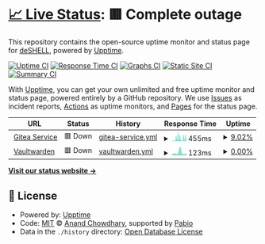 # [📈 Live Status](https://uptime.coderrrrr.site): <!--live status--> **🟥 Complete outage**

This repository contains the open-source uptime monitor and status page for [deSHELL](https://uptime.coderrrrr.site), powered by [Upptime](https://github.com/upptime/upptime).

[![Uptime CI](https://github.com/deSHELL/upptime/workflows/Uptime%20CI/badge.svg)](https://github.com/deSHELL/upptime/actions?query=workflow%3A%22Uptime+CI%22)
[![Response Time CI](https://github.com/deSHELL/upptime/workflows/Response%20Time%20CI/badge.svg)](https://github.com/deSHELL/upptime/actions?query=workflow%3A%22Response+Time+CI%22)
[![Graphs CI](https://github.com/deSHELL/upptime/workflows/Graphs%20CI/badge.svg)](https://github.com/deSHELL/upptime/actions?query=workflow%3A%22Graphs+CI%22)
[![Static Site CI](https://github.com/deSHELL/upptime/workflows/Static%20Site%20CI/badge.svg)](https://github.com/deSHELL/upptime/actions?query=workflow%3A%22Static+Site+CI%22)
[![Summary CI](https://github.com/deSHELL/upptime/workflows/Summary%20CI/badge.svg)](https://github.com/deSHELL/upptime/actions?query=workflow%3A%22Summary+CI%22)

With [Upptime](https://upptime.js.org), you can get your own unlimited and free uptime monitor and status page, powered entirely by a GitHub repository. We use [Issues](https://github.com/deSHELL/upptime/issues) as incident reports, [Actions](https://github.com/deSHELL/upptime/actions) as uptime monitors, and [Pages](https://uptime.coderrrrr.site) for the status page.

<!--start: status pages-->
<!-- This summary is generated by Upptime (https://github.com/upptime/upptime) -->
<!-- Do not edit this manually, your changes will be overwritten -->
<!-- prettier-ignore -->
| URL | Status | History | Response Time | Uptime |
| --- | ------ | ------- | ------------- | ------ |
| <img alt="" src="https://icons.duckduckgo.com/ip3/git.coderrrrr.site.ico" height="13"> [Gitea Service](https://git.coderrrrr.site) | 🟥 Down | [gitea-service.yml](https://github.com/deSHELL/upptime/commits/HEAD/history/gitea-service.yml) | <details><summary><img alt="Response time graph" src="./graphs/gitea-service/response-time-week.png" height="20"> 455ms</summary><br><a href="https://uptime.coderrrrr.site/history/gitea-service"><img alt="Response time 369" src="https://img.shields.io/endpoint?url=https%3A%2F%2Fraw.githubusercontent.com%2FdeSHELL%2Fupptime%2FHEAD%2Fapi%2Fgitea-service%2Fresponse-time.json"></a><br><a href="https://uptime.coderrrrr.site/history/gitea-service"><img alt="24-hour response time 81" src="https://img.shields.io/endpoint?url=https%3A%2F%2Fraw.githubusercontent.com%2FdeSHELL%2Fupptime%2FHEAD%2Fapi%2Fgitea-service%2Fresponse-time-day.json"></a><br><a href="https://uptime.coderrrrr.site/history/gitea-service"><img alt="7-day response time 455" src="https://img.shields.io/endpoint?url=https%3A%2F%2Fraw.githubusercontent.com%2FdeSHELL%2Fupptime%2FHEAD%2Fapi%2Fgitea-service%2Fresponse-time-week.json"></a><br><a href="https://uptime.coderrrrr.site/history/gitea-service"><img alt="30-day response time 240" src="https://img.shields.io/endpoint?url=https%3A%2F%2Fraw.githubusercontent.com%2FdeSHELL%2Fupptime%2FHEAD%2Fapi%2Fgitea-service%2Fresponse-time-month.json"></a><br><a href="https://uptime.coderrrrr.site/history/gitea-service"><img alt="1-year response time 369" src="https://img.shields.io/endpoint?url=https%3A%2F%2Fraw.githubusercontent.com%2FdeSHELL%2Fupptime%2FHEAD%2Fapi%2Fgitea-service%2Fresponse-time-year.json"></a></details> | <details><summary><a href="https://uptime.coderrrrr.site/history/gitea-service">9.02%</a></summary><a href="https://uptime.coderrrrr.site/history/gitea-service"><img alt="All-time uptime 1.85%" src="https://img.shields.io/endpoint?url=https%3A%2F%2Fraw.githubusercontent.com%2FdeSHELL%2Fupptime%2FHEAD%2Fapi%2Fgitea-service%2Fuptime.json"></a><br><a href="https://uptime.coderrrrr.site/history/gitea-service"><img alt="24-hour uptime 0.00%" src="https://img.shields.io/endpoint?url=https%3A%2F%2Fraw.githubusercontent.com%2FdeSHELL%2Fupptime%2FHEAD%2Fapi%2Fgitea-service%2Fuptime-day.json"></a><br><a href="https://uptime.coderrrrr.site/history/gitea-service"><img alt="7-day uptime 9.02%" src="https://img.shields.io/endpoint?url=https%3A%2F%2Fraw.githubusercontent.com%2FdeSHELL%2Fupptime%2FHEAD%2Fapi%2Fgitea-service%2Fuptime-week.json"></a><br><a href="https://uptime.coderrrrr.site/history/gitea-service"><img alt="30-day uptime 0.17%" src="https://img.shields.io/endpoint?url=https%3A%2F%2Fraw.githubusercontent.com%2FdeSHELL%2Fupptime%2FHEAD%2Fapi%2Fgitea-service%2Fuptime-month.json"></a><br><a href="https://uptime.coderrrrr.site/history/gitea-service"><img alt="1-year uptime 1.85%" src="https://img.shields.io/endpoint?url=https%3A%2F%2Fraw.githubusercontent.com%2FdeSHELL%2Fupptime%2FHEAD%2Fapi%2Fgitea-service%2Fuptime-year.json"></a></details>
| <img alt="" src="https://icons.duckduckgo.com/ip3/vw.coderrrrr.site.ico" height="13"> [Vaultwarden](https://vw.coderrrrr.site) | 🟥 Down | [vaultwarden.yml](https://github.com/deSHELL/upptime/commits/HEAD/history/vaultwarden.yml) | <details><summary><img alt="Response time graph" src="./graphs/vaultwarden/response-time-week.png" height="20"> 123ms</summary><br><a href="https://uptime.coderrrrr.site/history/vaultwarden"><img alt="Response time 2933" src="https://img.shields.io/endpoint?url=https%3A%2F%2Fraw.githubusercontent.com%2FdeSHELL%2Fupptime%2FHEAD%2Fapi%2Fvaultwarden%2Fresponse-time.json"></a><br><a href="https://uptime.coderrrrr.site/history/vaultwarden"><img alt="24-hour response time 127" src="https://img.shields.io/endpoint?url=https%3A%2F%2Fraw.githubusercontent.com%2FdeSHELL%2Fupptime%2FHEAD%2Fapi%2Fvaultwarden%2Fresponse-time-day.json"></a><br><a href="https://uptime.coderrrrr.site/history/vaultwarden"><img alt="7-day response time 123" src="https://img.shields.io/endpoint?url=https%3A%2F%2Fraw.githubusercontent.com%2FdeSHELL%2Fupptime%2FHEAD%2Fapi%2Fvaultwarden%2Fresponse-time-week.json"></a><br><a href="https://uptime.coderrrrr.site/history/vaultwarden"><img alt="30-day response time 98" src="https://img.shields.io/endpoint?url=https%3A%2F%2Fraw.githubusercontent.com%2FdeSHELL%2Fupptime%2FHEAD%2Fapi%2Fvaultwarden%2Fresponse-time-month.json"></a><br><a href="https://uptime.coderrrrr.site/history/vaultwarden"><img alt="1-year response time 2933" src="https://img.shields.io/endpoint?url=https%3A%2F%2Fraw.githubusercontent.com%2FdeSHELL%2Fupptime%2FHEAD%2Fapi%2Fvaultwarden%2Fresponse-time-year.json"></a></details> | <details><summary><a href="https://uptime.coderrrrr.site/history/vaultwarden">0.00%</a></summary><a href="https://uptime.coderrrrr.site/history/vaultwarden"><img alt="All-time uptime 2.30%" src="https://img.shields.io/endpoint?url=https%3A%2F%2Fraw.githubusercontent.com%2FdeSHELL%2Fupptime%2FHEAD%2Fapi%2Fvaultwarden%2Fuptime.json"></a><br><a href="https://uptime.coderrrrr.site/history/vaultwarden"><img alt="24-hour uptime 0.00%" src="https://img.shields.io/endpoint?url=https%3A%2F%2Fraw.githubusercontent.com%2FdeSHELL%2Fupptime%2FHEAD%2Fapi%2Fvaultwarden%2Fuptime-day.json"></a><br><a href="https://uptime.coderrrrr.site/history/vaultwarden"><img alt="7-day uptime 0.00%" src="https://img.shields.io/endpoint?url=https%3A%2F%2Fraw.githubusercontent.com%2FdeSHELL%2Fupptime%2FHEAD%2Fapi%2Fvaultwarden%2Fuptime-week.json"></a><br><a href="https://uptime.coderrrrr.site/history/vaultwarden"><img alt="30-day uptime 0.00%" src="https://img.shields.io/endpoint?url=https%3A%2F%2Fraw.githubusercontent.com%2FdeSHELL%2Fupptime%2FHEAD%2Fapi%2Fvaultwarden%2Fuptime-month.json"></a><br><a href="https://uptime.coderrrrr.site/history/vaultwarden"><img alt="1-year uptime 2.30%" src="https://img.shields.io/endpoint?url=https%3A%2F%2Fraw.githubusercontent.com%2FdeSHELL%2Fupptime%2FHEAD%2Fapi%2Fvaultwarden%2Fuptime-year.json"></a></details>

<!--end: status pages-->

[**Visit our status website →**](https://uptime.coderrrrr.site)

## 📄 License

- Powered by: [Upptime](https://github.com/upptime/upptime)
- Code: [MIT](./LICENSE) © [Anand Chowdhary](https://anandchowdhary.com), supported by [Pabio](https://pabio.com)
- Data in the `./history` directory: [Open Database License](https://opendatacommons.org/licenses/odbl/1-0/)
